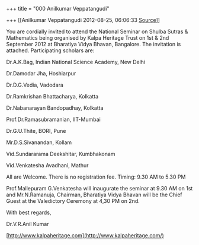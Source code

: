 +++
title = "000 Anilkumar Veppatangudi"

+++
[[Anilkumar Veppatangudi	2012-08-25, 06:06:33 [Source](https://groups.google.com/g/bvparishat/c/PeND2GB9hmU)]]



You are cordially invited to attend the National Seminar on Shulba Sutras & Mathematics being organised by Kalpa Heritage Trust on 1st & 2nd September 2012 at Bharatiya Vidya Bhavan, Bangalore. The invitation is attached. Participating scholars are:

Dr.A.K.Bag, Indian National Science Academy, New Delhi

Dr.Damodar Jha, Hoshiarpur

Dr.D.G.Vedia, Vadodara

Dr.Ramkrishan Bhattacharya, Kolkatta

Dr.Nabanarayan Bandopadhay, Kolkatta

Prof.Dr.Ramasubramanian, IIT-Mumbai

Dr.G.U.Thite, BORI, Pune

Mr.D.S.Sivanandan, Kollam

Vid.Sundararama Deekshitar, Kumbhakonam

Vid.Venkatesha Avadhani, Mathur

All are Welcome. There is no registration fee. Timing: 9.30 AM to 5.30 PM

Prof.Mallepuram G.Venkatesha will inaugurate the seminar at 9.30 AM on 1st and Mr.N.Ramanuja, Chairman, Bharatiya Vidya Bhavan will be the Chief Guest at the Valedictory Ceremony at 4,30 PM on 2nd.

With best regards,

Dr.V.R.Anil Kumar

[http://www.kalpaheritage.com](http://www.kalpaheritage.com/)

  

